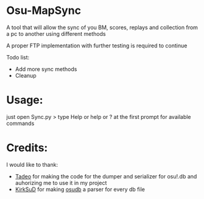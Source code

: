 # Osu-MapSync
A tool that will allow the sync of you BM, scores, replays and collection from a pc to another using different methods

A proper FTP implementation with further testing is required to continue

Todo list:

- Add more sync methods
- Cleanup

# Usage:

just open Sync.py > type Help or help or ? at the first prompt for available commands

# Credits:
I would like to thank:

- [Tadeo](https://github.com/tadeokondrak) for making the code for the dumper and serializer for osu!.db and auhorizing me to use it in my project
- [KirkSuD](https://github.com/KirkSuD) for making [osudb](https://github.com/KirkSuD/osudb) a parser for every db file
